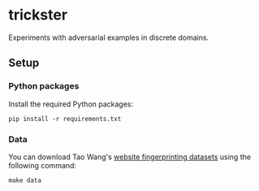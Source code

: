 # trickster

Experiments with adversarial examples in discrete domains.

## Setup

### Python packages
Install the required Python packages:

```
pip install -r requirements.txt
```

### Data
You can download Tao Wang's [website fingerprinting datasets](https://www.cse.ust.hk/~taow/wf/data/) using the following command:

```
make data
```

